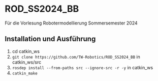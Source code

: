 # ROD_SS2024_BB
Für die Vorlesung Robotermodellierung Sommersemester 2024

## Installation und Ausführung

1. cd catkin_ws
2. `git clone https://github.com/TW-Robotics/ROD_SS2024_BB` in catkin_ws/src
3. `rosdep install --from-paths src --ignore-src -r -y` in catkin_ws
4. `catkin_make`

